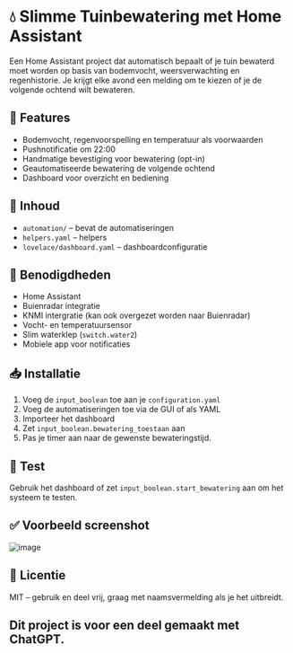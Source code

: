 # 💧 Slimme Tuinbewatering met Home Assistant

Een Home Assistant project dat automatisch bepaalt of je tuin bewaterd moet worden op basis van bodemvocht, weersverwachting en regenhistorie. Je krijgt elke avond een melding om te kiezen of je de volgende ochtend wilt bewateren.

## 🔧 Features
- Bodemvocht, regenvoorspelling en temperatuur als voorwaarden
- Pushnotificatie om 22:00
- Handmatige bevestiging voor bewatering (opt-in)
- Geautomatiseerde bewatering de volgende ochtend
- Dashboard voor overzicht en bediening

## 📁 Inhoud

- `automation/` – bevat de automatiseringen
- `helpers.yaml` – helpers
- `lovelace/dashboard.yaml` – dashboardconfiguratie

## 📲 Benodigdheden

- Home Assistant
- Buienradar integratie
- KNMI intergratie (kan ook overgezet worden naar Buienradar)
- Vocht- en temperatuursensor
- Slim waterklep (`switch.water2`)
- Mobiele app voor notificaties

## 📥 Installatie
1. Voeg de `input_boolean` toe aan je `configuration.yaml`
2. Voeg de automatiseringen toe via de GUI of als YAML
3. Importeer het dashboard
4. Zet `input_boolean.bewatering_toestaan` aan
5. Pas je timer aan naar de gewenste bewateringstijd.

## 🧪 Test
Gebruik het dashboard of zet `input_boolean.start_bewatering` aan om het systeem te testen.

## ✅ Voorbeeld screenshot
![image](https://github.com/user-attachments/assets/89ef32d3-c952-4ecf-9adb-384154b91831)


## 📄 Licentie
MIT – gebruik en deel vrij, graag met naamsvermelding als je het uitbreidt.

## Dit project is voor een deel gemaakt met ChatGPT.
